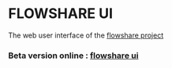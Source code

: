 # FLOWSHARE UI

The web user interface of the [flowshare project](https://rasphost.com/flowshare)

### Beta version online : [flowshare ui](https://rasphost.com/flowshare/web/tests)
